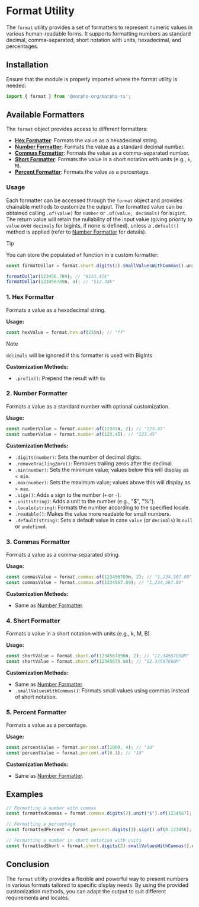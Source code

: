 # Format Utility

The `format` utility provides a set of formatters to represent numeric values in various human-readable forms. It supports formatting numbers as standard decimal, comma-separated, short notation with units, hexadecimal, and percentages.

## Installation

Ensure that the module is properly imported where the format utility is needed:

```javascript
import { format } from '@morpho-org/morpho-ts';
```

## Available Formatters

The `format` object provides access to different formatters:

- [**Hex Formatter**](#1-hex-formatter): Formats the value as a hexadecimal string.
- [**Number Formatter**](#2-number-formatter): Formats the value as a standard decimal number.
- [**Commas Formatter**](#3-commas-formatter): Formats the value as a comma-separated number.
- [**Short Formatter**](#4-short-formatter): Formats the value in a short notation with units (e.g., `k`, `M`).
- [**Percent Formatter**](#5-percent-formatter): Formats the value as a percentage.

### Usage

Each formatter can be accessed through the `format` object and provides chainable methods to customize the output. The formatted value can be obtained calling `.of(value)` for `number` or `.of(value, decimals)` for `bigint`.
The return value will retain the nullability of the input value (giving priority to `value` over `decimals` for bigints, if none is defined), unless a `.default()` method is applied (refer to [Number Formatter](#2-number-formatter) for details).

> [!Tip]
> You can store the populated `of` function in a custom formatter:
> ```ts
> const formatDollar = format.short.digits(2).smallValuesWithCommas().unit("$").of
> 
> formatDollar(123456.789); // "$123.45k"
> formatDollar(123456789n, 4); // "$12.34k"
> ```


### 1. Hex Formatter

Formats a value as a hexadecimal string.

**Usage:**

```javascript
const hexValue = format.hex.of(255n); // "ff"
```

> [!NOTE]
> `decimals` will be ignored if this formatter is used with BigInts

**Customization Methods:**
- `.prefix()`: Prepend the result with `0x`

### 2. Number Formatter

Formats a value as a standard number with optional customization.

**Usage:**

```javascript
const numberValue = format.number.of(12345n, 2); // "123.45"
const numberValue = format.number.of(123.45); // "123.45"
```

**Customization Methods:**
- `.digits(number)`: Sets the number of decimal digits.
- `.removeTrailingZero()`: Removes trailing zeros after the decimal.
- `.min(number)`: Sets the minimum value; values below this will display as `< min`.
- `.max(number)`: Sets the maximum value; values above this will display as `> max`.
- `.sign()`: Adds a sign to the number (`+` or `-`).
- `.unit(string)`: Adds a unit to the number (e.g., "$", "%").
- `.locale(string)`: Formats the number according to the specified locale.
- `.readable()`: Makes the value more readable for small numbers.
- `.default(string)`: Sets a default value in case `value` (or `decimals`) is `null` or `undefined`.

### 3. Commas Formatter

Formats a value as a comma-separated string.

**Usage:**

```javascript
const commasValue = format.commas.of(123456789n, 2); // "1,234,567.89"
const commasValue = format.commas.of(1234567.89); // "1,234,567.89"
```

**Customization Methods:**
- Same as [Number Formatter](#2-number-formatter).

### 4. Short Formatter

Formats a value in a short notation with units (e.g., k, M, B).

**Usage:**

```javascript
const shortValue = format.short.of(1234567890n, 2); // "12.34567890M"
const shortValue = format.short.of(12345678.90); // "12.34567890M"
```

**Customization Methods:**
- Same as [Number Formatter](#2-number-formatter).
- `.smallValuesWithCommas()`: Formats small values using commas instead of short notation.

### 5. Percent Formatter

Formats a value as a percentage.

**Usage:**

```javascript
const percentValue = format.percent.of(1000, 4); // "10"
const percentValue = format.percent.of(0.1); // "10"
```

**Customization Methods:**
- Same as [Number Formatter](#2-number-formatter).

## Examples

```javascript
// Formatting a number with commas
const formattedCommas = format.commas.digits(2).unit("$").of(1234567); // "$1,234,567.00"

// Formatting a percentage
const formattedPercent = format.percent.digits(1).sign().of(0.123456); // "+12.3%"

// Formatting a number in short notation with units
const formattedShort = format.short.digits(2).smallValuesWithCommas().of(1000000_00000000n, 8); // "1.00M"
```

## Conclusion

The `format` utility provides a flexible and powerful way to present numbers in various formats tailored to specific display needs. By using the provided customization methods, you can adapt the output to suit different requirements and locales.
